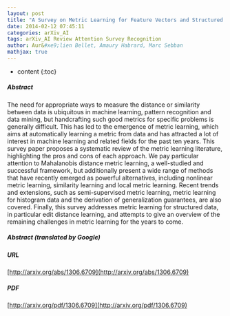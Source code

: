 ```yaml
---
layout: post
title: "A Survey on Metric Learning for Feature Vectors and Structured Data"
date: 2014-02-12 07:45:11
categories: arXiv_AI
tags: arXiv_AI Review Attention Survey Recognition
author: Aur&#xe9;lien Bellet, Amaury Habrard, Marc Sebban
mathjax: true
---
```


* content
{:toc}

##### Abstract
The need for appropriate ways to measure the distance or similarity between data is ubiquitous in machine learning, pattern recognition and data mining, but handcrafting such good metrics for specific problems is generally difficult. This has led to the emergence of metric learning, which aims at automatically learning a metric from data and has attracted a lot of interest in machine learning and related fields for the past ten years. This survey paper proposes a systematic review of the metric learning literature, highlighting the pros and cons of each approach. We pay particular attention to Mahalanobis distance metric learning, a well-studied and successful framework, but additionally present a wide range of methods that have recently emerged as powerful alternatives, including nonlinear metric learning, similarity learning and local metric learning. Recent trends and extensions, such as semi-supervised metric learning, metric learning for histogram data and the derivation of generalization guarantees, are also covered. Finally, this survey addresses metric learning for structured data, in particular edit distance learning, and attempts to give an overview of the remaining challenges in metric learning for the years to come.

##### Abstract (translated by Google)


##### URL
[http://arxiv.org/abs/1306.6709](http://arxiv.org/abs/1306.6709)

##### PDF
[http://arxiv.org/pdf/1306.6709](http://arxiv.org/pdf/1306.6709)


